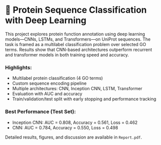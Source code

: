 # 🧬 Protein Sequence Classification with Deep Learning
This project explores protein function annotation using deep learning models—CNNs, LSTMs, and Transformers—on UniProt sequences. The task is framed as a multilabel classification problem over selected GO terms. Results show that CNN-based architectures outperform recurrent and transformer models in both training speed and accuracy.

### Highlights:

- Multilabel protein classification (4 GO terms)
- Custom sequence encoding pipeline
- Multiple architectures: CNN, Inception CNN, LSTM, Transformer
- Evaluation with AUC and accuracy
- Train/validation/test split with early stopping and performance tracking

### Best Performance (Test Set):
- Inception CNN: AUC = 0.808, Accuracy = 0.561, Loss = 0.462
- CNN: AUC = 0.784, Accuracy = 0.550, Loss = 0.498

Detailed results, figures, and discussion are available in `Report.pdf`.



